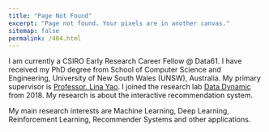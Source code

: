 ```yaml
---
title: "Page Not Found"
excerpt: "Page not found. Your pixels are in another canvas."
sitemap: false
permalink: /404.html
---
```


I am currently a CSIRO Early Research Career Fellow @ Data61. I have received my PhD degree from School of Computer
Science and Engineering, University of New South Wales (UNSW), Australia. My primary supervisor is
[Professor. Lina Yao](http://linayao.com). I joined the research lab [Data Dynamic](http://insdata.org/beta)
from 2018. My research is about the interactive recommendation system.

My main research interests are Machine Learning, Deep Learning, Reinforcement Learning, Recommender Systems
and other applications.